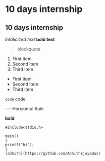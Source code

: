 # 10 days internship
## 10 days internship

*Intalicized text*
**bold text**

> blockquote

1. First item
2. Second item
3. Third item

- First item
- Second item
- Third item 	

`code` code

--- Horizontal Rule 	

**bold**
```
#include<stdio.h>

main()
{
printf("hi");
}
[adhith](https://github.com/Adhithkjayadas)
